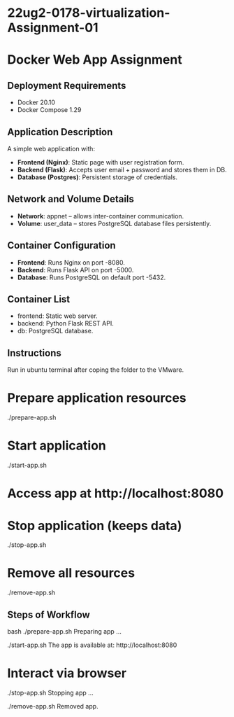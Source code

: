 # 22ug2-0178-virtualization-Assignment-01
# Docker Web App Assignment

## Deployment Requirements
- Docker 20.10
- Docker Compose 1.29

## Application Description
A simple web application with:
- **Frontend (Nginx)**: Static page with user registration form.
- **Backend (Flask)**: Accepts user email + password and stores them in DB.
- **Database (Postgres)**: Persistent storage of credentials.

## Network and Volume Details
- **Network**: appnet – allows inter-container communication.
- **Volume**: user_data – stores PostgreSQL database files persistently.

## Container Configuration
- **Frontend**: Runs Nginx on port -8080.
- **Backend**: Runs Flask API on port -5000.
- **Database**: Runs PostgreSQL on default port -5432.

## Container List
- frontend: Static web server.
- backend: Python Flask REST API.
- db: PostgreSQL database.

## Instructions
Run in ubuntu terminal after coping the folder to the VMware.
# Prepare application resources
./prepare-app.sh

# Start application
./start-app.sh
# Access app at http://localhost:8080

# Stop application (keeps data)
./stop-app.sh

# Remove all resources
./remove-app.sh


## Steps of Workflow
bash
./prepare-app.sh
Preparing app ...

./start-app.sh
The app is available at: http://localhost:8080
# Interact via browser

./stop-app.sh
Stopping app ...

./remove-app.sh
Removed app.

